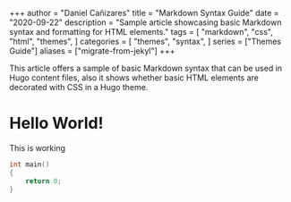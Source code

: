 +++
author = "Daniel Cañizares"
title = "Markdown Syntax Guide"
date = "2020-09-22"
description = "Sample article showcasing basic Markdown syntax and formatting for HTML elements."
tags = [
    "markdown",
    "css",
    "html",
    "themes",
]
categories = [
    "themes",
    "syntax",
]
series = ["Themes Guide"]
aliases = ["migrate-from-jekyl"]
+++

This article offers a sample of basic Markdown syntax that can be used in Hugo content files, also it shows whether basic HTML elements are decorated with CSS in a Hugo theme.
<!--more-->

# Hello World!

This is working

```cpp
int main()
{
    return 0;    
}
```